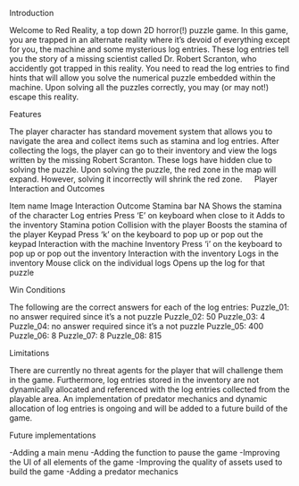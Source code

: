 Introduction

Welcome to Red Reality, a top down 2D horror(!) puzzle game. In this game, you are trapped in an alternate reality where it’s devoid of everything except for you, the machine and some mysterious log entries. These log entries tell you the story of a missing scientist called Dr. Robert Scranton, who accidently got trapped in this reality. You need to read the log entries to find hints that will allow you solve the numerical puzzle embedded within the machine. Upon solving all the puzzles correctly, you may (or may not!) escape this reality.

Features

The player character has standard movement system that allows you to navigate the area and collect items such as stamina and log entries. After collecting the logs, the player can go to their inventory and view the logs written by the missing Robert Scranton. These logs have hidden clue to solving the puzzle. Upon solving the puzzle, the red zone in the map will expand. However, solving it incorrectly will shrink the red zone. 
 
Player Interaction and Outcomes

Item name	Image	Interaction	Outcome
Stamina bar	 	NA	Shows the stamina of the character
Log entries	 	Press ‘E’ on keyboard when close to it	Adds to the inventory
Stamina potion	 	Collision with the player	Boosts the stamina of the player
Keypad	 	Press ‘k’ on the keyboard to pop up or pop out the keypad	Interaction with the machine
Inventory	 	Press ‘i’ on the keyboard to pop up or pop out the inventory	Interaction with the inventory
Logs in the inventory	 	Mouse click on the individual logs	Opens up the log for that puzzle
		
Win Conditions

The following are the correct answers for each of the log entries: 
Puzzle_01: no answer required since it’s a not puzzle
Puzzle_02: 50
Puzzle_03: 4
Puzzle_04: no answer required since it’s a not puzzle
Puzzle_05: 400
Puzzle_06: 8
Puzzle_07: 8
Puzzle_08: 815

Limitations

There are currently no threat agents for the player that will challenge them in the game. Furthermore, log entries stored in the inventory are not dynamically allocated and referenced with the log entries collected from the playable area. An implementation of predator mechanics and dynamic allocation of log entries is ongoing and will be added to a future build of the game.

Future implementations

-Adding a main menu
-Adding the function to pause the game
-Improving the UI of all elements of the game
-Improving the quality of assets used to build the game
-Adding a predator mechanics
